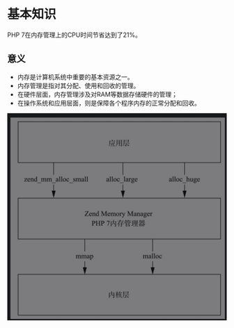 # 基本知识
PHP 7在内存管理上的CPU时间节省达到了21%。

## 意义

- 内存是计算机系统中重要的基本资源之一。
- 内存管理是指对其分配、使用和回收的管理。
- 在硬件层面，内存管理涉及对RAM等数据存储硬件的管理；
- 在操作系统和应用层面，则是保障各个程序内存的正常分配和回收。

![](media/15989818486645/15881536848965.jpg)

